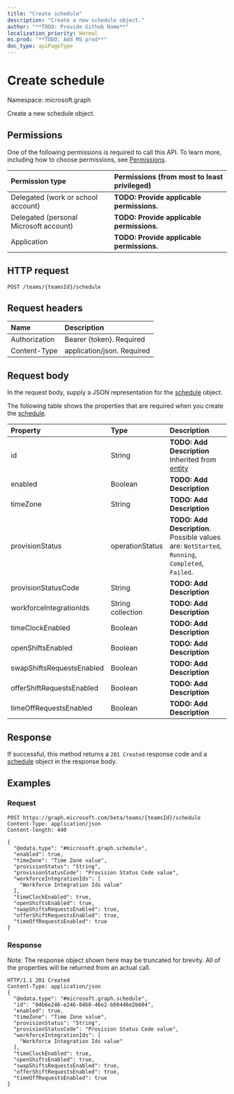 ```yaml
---
title: "Create schedule"
description: "Create a new schedule object."
author: "**TODO: Provide Github Name**"
localization_priority: Normal
ms.prod: "**TODO: Add MS prod**"
doc_type: apiPageType
---
```


# Create schedule

Namespace: microsoft.graph

Create a new schedule object.

## Permissions
One of the following permissions is required to call this API. To learn more, including how to choose permissions, see [Permissions](/concepts/permissions-reference.md).

|Permission type|Permissions (from most to least privileged)|
|:---|:---|
|Delegated (work or school account)|**TODO: Provide applicable permissions.**|
|Delegated (personal Microsoft account)|**TODO: Provide applicable permissions.**|
|Application|**TODO: Provide applicable permissions.**|

## HTTP request
<!-- {
  "blockType": "ignored"
}
-->
``` http
POST /teams/{teamsId}/schedule
```

## Request headers
|Name|Description|
|:---|:---|
|Authorization|Bearer {token}. Required|
|Content-Type|application/json. Required|

## Request body
In the request body, supply a JSON representation for the [schedule](../resources/schedule.md) object.

The following table shows the properties that are required when you create the [schedule](../resources/schedule.md).

|Property|Type|Description|
|:---|:---|:---|
|id|String|**TODO: Add Description** Inherited from [entity](../resources/entity.md)|
|enabled|Boolean|**TODO: Add Description**|
|timeZone|String|**TODO: Add Description**|
|provisionStatus|operationStatus|**TODO: Add Description**. Possible values are: `NotStarted`, `Running`, `Completed`, `Failed`.|
|provisionStatusCode|String|**TODO: Add Description**|
|workforceIntegrationIds|String collection|**TODO: Add Description**|
|timeClockEnabled|Boolean|**TODO: Add Description**|
|openShiftsEnabled|Boolean|**TODO: Add Description**|
|swapShiftsRequestsEnabled|Boolean|**TODO: Add Description**|
|offerShiftRequestsEnabled|Boolean|**TODO: Add Description**|
|timeOffRequestsEnabled|Boolean|**TODO: Add Description**|



## Response
If successful, this method returns a `201 Created` response code and a [schedule](../resources/schedule.md) object in the response body.

## Examples

### Request
<!-- {
  "blockType": "request",
  "name": "create_schedule_from_"
}
-->
``` http
POST https://graph.microsoft.com/beta/teams/{teamsId}/schedule
Content-Type: application/json
Content-length: 440

{
  "@odata.type": "#microsoft.graph.schedule",
  "enabled": true,
  "timeZone": "Time Zone value",
  "provisionStatus": "String",
  "provisionStatusCode": "Provision Status Code value",
  "workforceIntegrationIds": [
    "Workforce Integration Ids value"
  ],
  "timeClockEnabled": true,
  "openShiftsEnabled": true,
  "swapShiftsRequestsEnabled": true,
  "offerShiftRequestsEnabled": true,
  "timeOffRequestsEnabled": true
}
```

### Response
Note: The response object shown here may be truncated for brevity. All of the properties will be returned from an actual call.
<!-- {
  "blockType": "response",
  "truncated": true,
  "@odata.type": "microsoft.graph.schedule"
}
-->
``` http
HTTP/1.1 201 Created
Content-Type: application/json
{
  "@odata.type": "#microsoft.graph.schedule",
  "id": "04b6e246-e246-04b6-46e2-b60446e2b604",
  "enabled": true,
  "timeZone": "Time Zone value",
  "provisionStatus": "String",
  "provisionStatusCode": "Provision Status Code value",
  "workforceIntegrationIds": [
    "Workforce Integration Ids value"
  ],
  "timeClockEnabled": true,
  "openShiftsEnabled": true,
  "swapShiftsRequestsEnabled": true,
  "offerShiftRequestsEnabled": true,
  "timeOffRequestsEnabled": true
}
```

